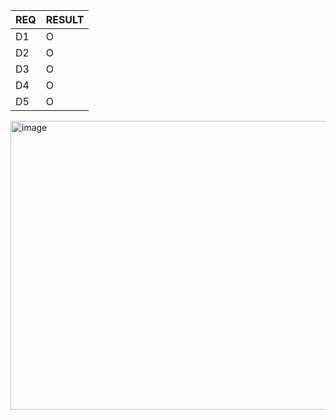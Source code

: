 | REQ        | RESULT                                    |
| ---------- | ------ |
| D1 | O         |
| D2 | O         |
| D3 | O         |
| D4 | O         |
| D5 | O         |

<img width="1172" height="462" alt="image" src="https://github.com/user-attachments/assets/75749824-48fc-4b14-8004-7726c79aab92" />
